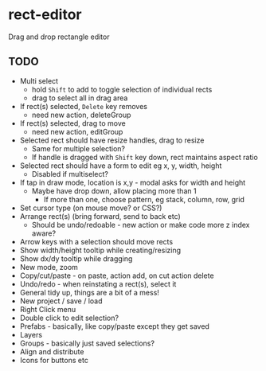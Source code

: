 # rect-editor

Drag and drop rectangle editor

## TODO

- Multi select 
  - hold `Shift` to add to toggle selection of individual rects
  - drag to select all in drag area
- If rect(s) selected, `Delete` key removes
  - need new action, deleteGroup
- If rect(s) selected, drag to move
  - need new action, editGroup
- Selected rect should have resize handles, drag to resize
  - Same for multiple selection?
  - If handle is dragged with `Shift` key down, rect maintains aspect ratio
- Selected rect should have a form to edit eg x, y, width, height
  - Disabled if multiselect?
- If tap in draw mode, location is x,y - modal asks for width and height
  - Maybe have drop down, allow placing more than 1 
    - If more than one, choose pattern, eg stack, column, row, grid
- Set cursor type (on mouse move? or CSS?)
- Arrange rect(s) (bring forward, send to back etc)
  - Should be undo/redoable - new action or make code more z index aware?
- Arrow keys with a selection should move rects
- Show width/height tooltip while creating/resizing
- Show dx/dy tooltip while dragging
- New mode, zoom
- Copy/cut/paste - on paste, action add, on cut action delete
- Undo/redo - when reinstating a rect(s), select it
- General tidy up, things are a bit of a mess!
- New project / save / load
- Right Click menu
- Double click to edit selection?
- Prefabs - basically, like copy/paste except they get saved
- Layers
- Groups - basically just saved selections?
- Align and distribute
- Icons for buttons etc
